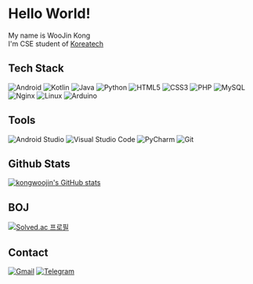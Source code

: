 # Hello World!
My name is WooJin Kong  
I'm CSE student of [Koreatech](https://www.koreatech.ac.kr/)

## Tech Stack
<img alt="Android" src="https://img.shields.io/badge/Android-3DDC84.svg?&style=for-the-badge&logo=Android&logoColor=white"/> <img alt="Kotlin" src="https://img.shields.io/badge/Kotlin-7F52FF.svg?&style=for-the-badge&logo=Kotlin&logoColor=white"/> <img alt="Java" src="https://img.shields.io/badge/OpenJDK-FFFFFF.svg?&style=for-the-badge&logo=OpenJDK&logoColor=black"/> <img alt="Python" src="https://img.shields.io/badge/Python-3776AB.svg?&style=for-the-badge&logo=Python&logoColor=white"/>  <img alt="HTML5" src="https://img.shields.io/badge/HTML5-E34F26.svg?&style=for-the-badge&logo=HTML5&logoColor=white"/> <img alt="CSS3" src="https://img.shields.io/badge/CSS3-1572B6.svg?&style=for-the-badge&logo=CSS3&logoColor=white"/> <img alt="PHP" src="https://img.shields.io/badge/PHP-777BB4.svg?&style=for-the-badge&logo=PHP&logoColor=white"/> <img alt="MySQL" src="https://img.shields.io/badge/MySQL-4479A1.svg?&style=for-the-badge&logo=MySQL&logoColor=white"/> <img alt="Nginx" src="https://img.shields.io/badge/Nginx-009639.svg?&style=for-the-badge&logo=Nginx&logoColor=white"/> <img alt="Linux" src="https://img.shields.io/badge/Linux-FCC624.svg?&style=for-the-badge&logo=Linux&logoColor=white"/> <img alt="Arduino" src="https://img.shields.io/badge/Arduino-00979D.svg?&style=for-the-badge&logo=Arduino&logoColor=white"/>

## Tools
<img alt="Android Studio" src="https://img.shields.io/badge/Android_Studio-3DDC84.svg?&style=for-the-badge&logo=AndroidStudio&logoColor=white"/> <img alt="Visual Studio Code" src="https://img.shields.io/badge/Visual_Studio_Code-007ACC.svg?&style=for-the-badge&logo=VisualStudioCode&logoColor=white"/> <img alt="PyCharm" src="https://img.shields.io/badge/PyCharm-000000.svg?&style=for-the-badge&logo=PyCharm&logoColor=white"/> <img alt="Git" src="https://img.shields.io/badge/Git-F05032.svg?&style=for-the-badge&logo=Git&logoColor=white"/>

## Github Stats
[![kongwoojin's GitHub stats](https://github-readme-stats.vercel.app/api?username=kongwoojin&count_private=true&show_icons=true)](https://github.com/anuraghazra/github-readme-stats)
## BOJ
[![Solved.ac 프로필](http://mazassumnida.wtf/api/v2/generate_badge?boj=kongjak)](https://solved.ac/kongjak)

## Contact
<a href="mailto:kongwoojin03@gmail.com"><img alt="Gmail" src="https://img.shields.io/badge/Gmail-EA4335.svg?&style=for-the-badge&logo=Gmail&logoColor=white"/></a>
<a href="https://t.me/Kongjak"><img alt="Telegram" src="https://img.shields.io/badge/Telegram-26A5E4.svg?&style=for-the-badge&logo=Gmail&logoColor=white"/></a>